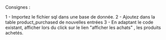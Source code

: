 Consignes :

1 - Importez le fichier sql dans une base de donnée.
2 - Ajoutez dans la table product_purchased de nouvelles entrées
3 - En adaptant le code existant, afficher lors du click sur le lien "afficher les achats" , les produits achetés.
